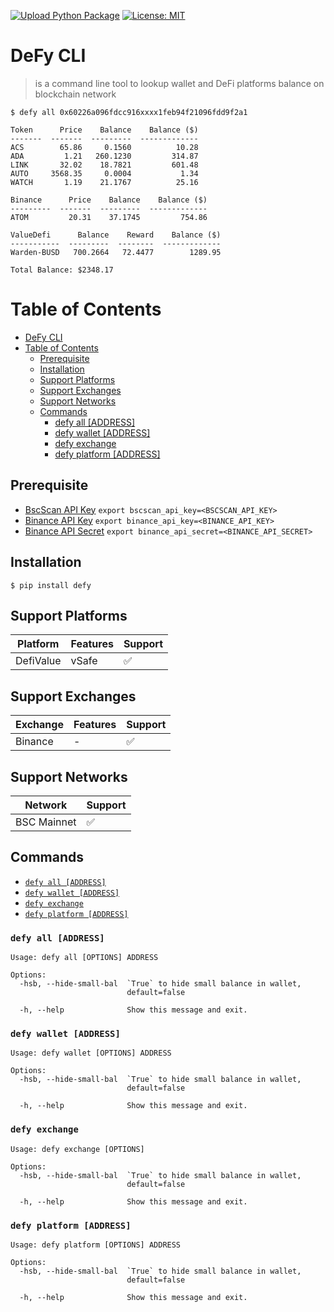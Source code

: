 [![Upload Python Package](https://github.com/punparin/defy-cli/actions/workflows/python_publish.yaml/badge.svg)](https://github.com/punparin/defy-cli/actions/workflows/python_publish.yaml) [![License: MIT](https://img.shields.io/badge/License-MIT-yellow.svg)](https://opensource.org/licenses/MIT)

# DeFy CLI
> is a command line tool to lookup wallet and DeFi platforms balance on blockchain network


```sh-session
$ defy all 0x60226a096fdcc916xxxx1feb94f21096fdd9f2a1

Token      Price    Balance    Balance ($)
-------  -------  ---------  -------------
ACS        65.86     0.1560          10.28
ADA         1.21   260.1230         314.87
LINK       32.02    18.7821         601.48
AUTO     3568.35     0.0004           1.34
WATCH       1.19    21.1767          25.16

Binance      Price    Balance    Balance ($)
---------  -------  ---------  -------------
ATOM         20.31    37.1745         754.86

ValueDefi      Balance    Reward    Balance ($)
-----------  ---------  --------  -------------
Warden-BUSD   700.2664   72.4477        1289.95

Total Balance: $2348.17
```

Table of Contents
=================

   * [DeFy CLI](#defy-cli)
   * [Table of Contents](#table-of-contents)
      * [Prerequisite](#prerequisite)
      * [Installation](#installation)
      * [Support Platforms](#support-platforms)
      * [Support Exchanges](#support-exchanges)
      * [Support Networks](#support-networks)
      * [Commands](#commands)
         * [defy all [ADDRESS]](#defy-all-address)
         * [defy wallet [ADDRESS]](#defy-wallet-address)
         * [defy exchange](#defy-exchange)
         * [defy platform [ADDRESS]](#defy-platform-address)

## Prerequisite
- [BscScan API Key](https://bscscan.com/myapikey)
  `export bscscan_api_key=<BSCSCAN_API_KEY>`
- [Binance API Key](https://www.binance.com/en-NG/support/faq/360002502072)
  `export binance_api_key=<BINANCE_API_KEY>`
- [Binance API Secret](https://www.binance.com/en-NG/support/faq/360002502072)
  `export binance_api_secret=<BINANCE_API_SECRET>`

## Installation
```
$ pip install defy
```

## Support Platforms

| Platform  | Features | Support |
|-----------|----------|---------|
| DefiValue | vSafe    |   ✅   |

## Support Exchanges

| Exchange  | Features | Support |
|-----------|----------|---------|
| Binance   | -        |   ✅    |

## Support Networks

| Network  | Support |
|-----------|---------|
| BSC Mainnet |  ✅   |

## Commands

* [`defy all [ADDRESS]`](#defy-all-address)
* [`defy wallet [ADDRESS]`](#defy-wallet-address)
* [`defy exchange`](#defy-exchange)
* [`defy platform [ADDRESS]`](#defy-platform-address)

### `defy all [ADDRESS]`
```
Usage: defy all [OPTIONS] ADDRESS

Options:
  -hsb, --hide-small-bal  `True` to hide small balance in wallet,
                          default=false

  -h, --help              Show this message and exit.
```

### `defy wallet [ADDRESS]`
```
Usage: defy wallet [OPTIONS] ADDRESS

Options:
  -hsb, --hide-small-bal  `True` to hide small balance in wallet,
                          default=false

  -h, --help              Show this message and exit.
```

### `defy exchange`
```
Usage: defy exchange [OPTIONS]

Options:
  -hsb, --hide-small-bal  `True` to hide small balance in wallet,
                          default=false

  -h, --help              Show this message and exit.
```

### `defy platform [ADDRESS]`
```
Usage: defy platform [OPTIONS] ADDRESS

Options:
  -hsb, --hide-small-bal  `True` to hide small balance in wallet,
                          default=false

  -h, --help              Show this message and exit.
```